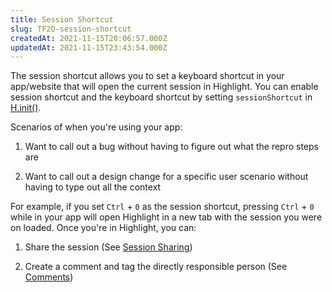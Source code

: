 ```yaml
---
title: Session Shortcut
slug: TF2O-session-shortcut
createdAt: 2021-11-15T20:06:57.000Z
updatedAt: 2021-11-15T23:43:54.000Z
---
```


The session shortcut allows you to set a keyboard shortcut in your app/website that will open the current session in Highlight. You can enable session shortcut and the keyboard shortcut by setting `sessionShortcut` in [H.init()](/api/h-init).

Scenarios of when you're using your app:

1.  Want to call out a bug without having to figure out what the repro steps are

2.  Want to call out a design change for a specific user scenario without having to type out all the context

For example, if you set `Ctrl` + `0` as the session shortcut, pressing `Ctrl` + `0` while in your app will open Highlight in a new tab with the session you were on loaded. Once you're in Highlight, you can:

1.  Share the session (See [Session Sharing](/session-replay/session-sharing))

2.  Create a comment and tag the directly responsible person (See [Comments](/product-features/comments))

